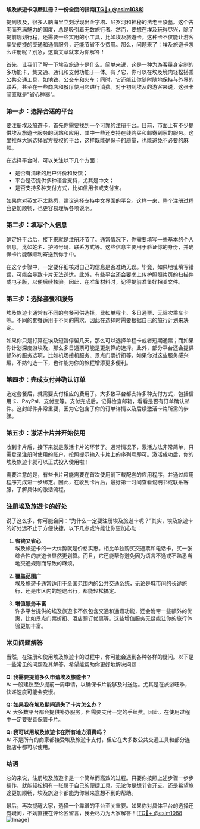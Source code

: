 **埃及旅遊卡怎麽註冊？一份全面的指南[[TG💪+ @esim1088](https://t.me/s/esim1088)]**

提到埃及，很多人脑海里立刻浮现出金字塔、尼罗河和神秘的法老王陵墓。这个古老而充满魅力的国度，总是吸引着无数旅行者。然而，要想在埃及玩得尽兴，除了提前规划行程，还需要一些实用的小工具，比如埃及旅遊卡。这种卡不仅能让游客享受便捷的交通和通信服务，还能节省不少费用。那么，问题来了：埃及旅遊卡怎么注册呢？别急，这篇文章就来为你解答！

首先，让我们了解一下埃及旅遊卡是什么。简单来说，这是一种为游客量身定制的多功能卡，集交通、通讯和支付功能于一体。有了它，你可以在埃及境内轻松搭乘公共交通工具，如地铁、公交车和火车；同时，它还能让你随时随地保持与外界的联系，甚至在一些商店和餐厅使用它进行消费。对于初到埃及的游客来说，这张卡简直就是“省心神器”。

### **第一步：选择合适的平台**

要注册埃及旅遊卡，首先你需要找到一个可靠的注册平台。目前，市面上有不少提供埃及旅遊卡服务的网站和应用，其中一些还支持在线购买和邮寄到家的服务。这里推荐大家选择官方授权的平台，这样既能确保卡的质量，也能避免不必要的麻烦。

在选择平台时，可以关注以下几个方面：
- 是否有清晰的用户评价和反馈；
- 平台是否提供多种语言支持，尤其是中文；
- 是否支持多种支付方式，比如信用卡或支付宝。

如果你对英文不太熟悉，建议选择支持中文界面的平台。这样一来，整个注册过程会更加顺畅，也更容易理解各项说明。

### **第二步：填写个人信息**

确定好平台后，接下来就是注册环节了。通常情况下，你需要填写一些基本的个人信息，比如姓名、护照号码、联系方式等。这些信息主要用于验证你的身份，并确保卡片能够顺利寄送到你手中。

在这个步骤中，一定要仔细核对自己的信息是否准确无误。毕竟，如果地址填写错误，可能会导致卡片无法送达。此外，有些平台还会要求上传护照照片页的扫描件或电子版，以便后续核验。因此，在准备材料时，记得提前准备好相关文件。

### **第三步：选择套餐和服务**

埃及旅遊卡通常有不同的套餐可供选择，比如单程卡、多日通票、无限次乘车卡等。不同的套餐适用于不同的需求，因此在选择时需要根据自己的旅行计划来决定。

如果你只是打算在埃及短暂停留几天，那么可以选择单程卡或者短期通票；而如果你计划深度游埃及，那么多日通票可能是更划算的选择。此外，部分平台还会提供额外的服务选项，比如机场接机服务、景点门票折扣等。如果你对这些服务感兴趣，不妨勾选一下，也许能为你的旅程增添更多便利。

### **第四步：完成支付并确认订单**

选定套餐后，就需要支付相应的费用了。大多数平台都支持多种支付方式，包括信用卡、PayPal、支付宝等。支付完成后，记得检查邮箱，看看是否有订单确认邮件。这封邮件非常重要，因为它包含了你的订单详情以及后续激活卡片所需的步骤。

### **第五步：激活卡片并开始使用**

收到卡片后，接下来就是激活卡片的环节了。通常情况下，激活方法非常简单，只需登录注册时使用的账户，按照提示输入卡片上的序列号即可。激活成功后，你的埃及旅遊卡就可以正式投入使用啦！

需要注意的是，有些卡片可能需要在首次使用前下载配套的应用程序，并通过应用程序完成进一步绑定。因此，在收到卡片后，最好第一时间查看说明书或联系客服，了解具体的激活流程。

### **注册埃及旅遊卡的好处**

说了这么多，你可能会问：“为什么一定要注册埃及旅遊卡呢？”其实，埃及旅遊卡的好处远不止于方便快捷。以下几点或许能让你更加心动：

1. **省钱又省心**  
   埃及旅遊卡的一大优势就是价格实惠。相比单独购买交通票和电话卡，买一张综合性的旅遊卡显然更划算。而且，它还能帮你避免因为语言不通或不熟悉当地交通规则而导致的麻烦。

2. **覆盖范围广**  
   埃及旅遊卡通常适用于全国范围内的公共交通系统，无论是城市间的长途旅行，还是市区内的短途出行，都能轻松搞定。

3. **增值服务丰富**  
   许多平台提供的埃及旅遊卡不仅包含交通和通讯功能，还会附带一些额外的优惠，比如景点门票折扣、酒店预订优惠等。这些增值服务无疑能让你的旅行体验更加丰富。

### **常见问题解答**

当然，在注册和使用埃及旅遊卡的过程中，你可能会遇到各种各样的疑问。以下是一些常见的问题及其解答，希望能帮助你更好地解决问题：

**Q: 我需要提前多久申请埃及旅遊卡？**  
A: 一般建议至少提前一周申请，以确保卡片能够及时送达。尤其是在旅游旺季，快递速度可能会变慢。

**Q: 如果我在埃及期间遗失了卡片怎么办？**  
A: 大多数平台都会提供补办服务，但需要支付一定的手续费。因此，在使用过程中一定要妥善保管卡片。

**Q: 我可以用埃及旅遊卡在所有地方消费吗？**  
A: 不是所有的商家都接受埃及旅遊卡支付，但它在大多数公共交通工具和部分连锁店中都可以使用。

### **结语**

总的来说，注册埃及旅遊卡是一个简单而高效的过程。只要你按照上述步骤一步步操作，就能轻松拥有一张属于自己的便捷工具。无论你是想节省开支，还是希望旅途更加顺畅，埃及旅遊卡都能为你带来意想不到的帮助。

最后，再次提醒大家，选择一个靠谱的平台至关重要。如果你对具体平台的选择还有疑问，不妨直接在评论区留言，我会尽力为大家解答！[[TG💪+ @esim1088](https://t.me/s/esim1088) ![Image](https://i.postimg.cc/4NQfJmqS/Snipaste-2025-05-13-00-14-12.png)]
